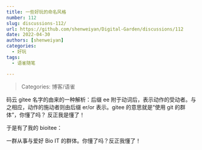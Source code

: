 ```yaml
---
title: 一些好玩的命名风格
number: 112
slug: discussions-112/
url: https://github.com/shenweiyan/Digital-Garden/discussions/112
date: 2022-04-30
authors: [shenweiyan]
categories: 
  - 好玩
tags: 
  - 语雀随笔

---
```


> Categories: 博客/语雀

码云 gitee 名字的由来的一种解析：后缀 ee 附于动词后，表示动作的受动者。与之相应，动作的施动者则由后缀 er/or 表示。gitee 的意思就是“使用 git 的群体”，你懂了吗？ 反正我是懂了！

<!-- more -->

于是有了我的 bioitee：

一群从事与爱好 Bio IT 的群体。你懂了吗？反正我懂了！


<script src="https://giscus.app/client.js"
	data-repo="shenweiyan/Digital-Garden"
	data-repo-id="R_kgDOKgxWlg"
	data-mapping="number"
	data-term="112"
	data-reactions-enabled="1"
	data-emit-metadata="0"
	data-input-position="bottom"
	data-theme="light"
	data-lang="zh-CN"
	crossorigin="anonymous"
	async>
</script>
